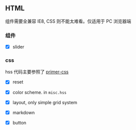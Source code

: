 HTML
--------

组件需要全兼容 IE8, CSS 则不能太难看。仅适用于 PC 浏览器端

### 组件

* [x] slider

### css

hss 代码主要参照了 [primer-css](https://github.com/primer/primer-css)

* [x] reset
* [x] color scheme. in `misc.hss`
* [x] layout, only simple grid system
* [x] markdown
* [x] button

